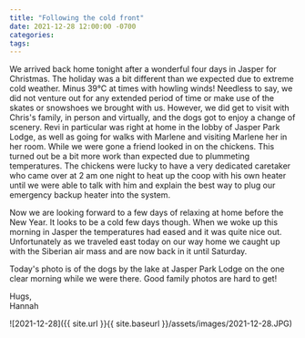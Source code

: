 ```yaml
---
title: "Following the cold front"
date: 2021-12-28 12:00:00 -0700
categories:
tags:
---
```


We arrived back home tonight after a wonderful four days in Jasper for Christmas. The holiday was a bit different than we expected due to extreme cold weather. Minus 39°C at times with howling winds! Needless to say, we did not venture out for any extended period of time or make use of the skates or snowshoes we brought with us. However, we did get to visit with Chris's family, in person and virtually, and the dogs got to enjoy a change of scenery. Revi in particular was right at home in the lobby of Jasper Park Lodge, as well as going for walks with Marlene and visiting Marlene her in her room. While we were gone a friend looked in on the chickens. This turned out be a bit more work than expected due to plummeting temperatures. The chickens were lucky to have a very dedicated caretaker who came over at 2 am one night to heat up the coop with his own heater until we were able to talk with him and explain the best way to plug our emergency backup heater into the system. 

Now we are looking forward to a few days of relaxing at home before the New Year. It looks to be a cold few days though. When we woke up this morning in Jasper the temperatures had eased and it was quite nice out. Unfortunately as we traveled east today on our way home we caught up with the Siberian air mass and are now back in it until Saturday.

Today's photo is of the dogs by the lake at Jasper Park Lodge on the one clear morning while we were there. Good family photos are hard to get!

Hugs,<br />
Hannah

![2021-12-28]({{ site.url }}{{ site.baseurl }}/assets/images/2021-12-28.JPG)
